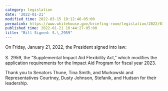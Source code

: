 ```yaml
---
category: legislation
date: '2022-01-21'
modified_time: 2022-03-15 10:12:46-05:00
permalink: https://www.whitehouse.gov/briefing-room/legislation/2022/01/21/bill-signed-s-2959/
published_time: 2022-01-21 10:44:27-05:00
title: "Bill Signed: S.\_2959"
---
```

 
On Friday, January 21, 2022, the President signed into law:  
   
S. 2959, the “Supplemental Impact Aid Flexibility Act,” which modifies
the application requirements for the Impact Aid Program for fiscal year
2023.

Thank you to Senators Thune, Tina Smith, and Murkowski and
Representatives Courtney, Dusty Johnson, Stefanik, and Hudson for their
leadership.
